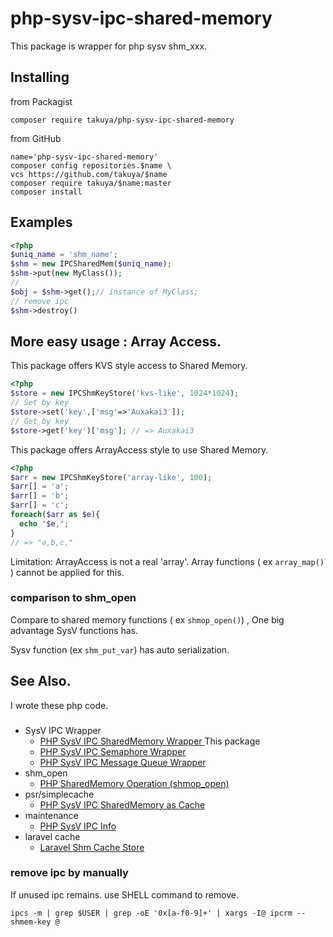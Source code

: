 # php-sysv-ipc-shared-memory 

This package is wrapper for php sysv shm_xxx.
## Installing 
from Packagist 
```shell
composer require takuya/php-sysv-ipc-shared-memory
```
from GitHub
```shell
name='php-sysv-ipc-shared-memory'
composer config repositories.$name \
vcs https://github.com/takuya/$name  
composer require takuya/$name:master
composer install
```
## Examples

```php
<?php
$uniq_name = 'shm_name';
$shm = new IPCSharedMem($uniq_name);
$shm->put(new MyClass());
//
$obj = $shm->get();// instance of MyClass;
// remove ipc
$shm->destroy()
```

## More easy usage : Array Access.

This package offers KVS style access to Shared Memory.
```php
<?php
$store = new IPCShmKeyStore('kvs-like', 1024*1024);
// Set by key
$store->set('key',['msg'=>'Auxakai3']);
// Get by key
$store->get('key')['msg']; // => Auxakai3 
```

This package offers ArrayAccess style to use Shared Memory.
```php
<?php
$arr = new IPCShmKeyStore('array-like', 100);
$arr[] = 'a';
$arr[] = 'b';
$arr[] = 'c';
foreach($arr as $e){
  echo "$e,";
}
// => "a,b,c,"
```

Limitation: ArrayAccess is not a real 'array'. Array functions ( ex `array_map()` ) cannot be applied for this.


### comparison to shm_open

Compare to shared memory functions ( ex `shmop_open()`) , One big advantage SysV functions has.

Sysv function (ex `shm_put_var`) has auto serialization.


## See Also.

I wrote these php code.

### 
- SysV IPC Wrapper
  - [PHP SysV IPC SharedMemory Wrapper ](https://github.com/takuya/php-sysv-ipc-shared-memory) This package
  - [PHP SysV IPC Semaphore Wrapper ](https://github.com/takuya/php-sysv-ipc-semaphore)
  - [PHP SysV IPC Message Queue Wrapper ](https://github.com/takuya/php-sysv-ipc-message-queue)
- shm_open
  - [PHP SharedMemory Operation (shmop_open) ](https://github.com/takuya/php-sharedmemory-keystore)
- psr/simplecache
  - [PHP SysV IPC SharedMemory as Cache ](https://github.com/takuya/php-sysv-ipc-shm-cache)
- maintenance 
  - [PHP SysV IPC Info](https://github.com/takuya/php-sysv-ipc-shm-cache)
- laravel cache 
  - [Laravel Shm Cache Store ](https://github.com/takuya/php-laravel-cache-sysv-shm)


### remove ipc by manually 

If unused ipc remains. use SHELL command to remove.

```shell
ipcs -m | grep $USER | grep -oE '0x[a-f0-9]+' | xargs -I@ ipcrm --shmem-key @
```





